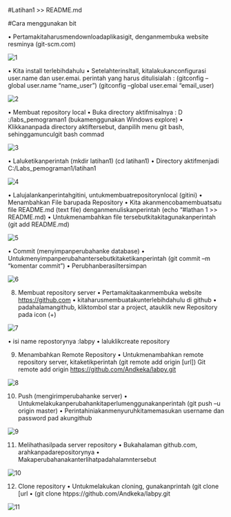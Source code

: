 #Latihan1 >> README.md

#Cara menggunakan bit


•	Pertamakitaharusmendownloadaplikasigit, denganmembuka website resminya (git-scm.com) 

![1](https://user-images.githubusercontent.com/56200287/66642740-846bc800-ec47-11e9-90a2-7f3d3380bb2d.PNG)

•	Kita install terlebihdahulu
•	Setelahterinsltall, kitalakukanconfigurasi user.name dan user.emai. perintah yang harus ditulisialah : (gitconfig –global user.name “name_user”)
                          (gitconfig –global user.emai “email_user)
                          
![2](https://user-images.githubusercontent.com/56200287/66642748-89307c00-ec47-11e9-81d6-8246280df052.PNG)                          
 
•	Membuat repository local
•	Buka directory aktifmisalnya : D :/labs_pemograman1 (bukamenggunakan Windows explore)
•	Klikkananpada directory aktiftersebut, danpilih menu git bash, sehinggamunculgit bash commad

![3](https://user-images.githubusercontent.com/56200287/66642787-96e60180-ec47-11e9-9997-5e1ce23faacc.PNG)
 
•	Laluketikanperintah (mkdir latihan1)
                                       (cd latihan1)
•	Directory aktifmenjadi C:/Labs_pemograman1/latihan1

![4](https://user-images.githubusercontent.com/56200287/66641049-2d182880-ec44-11e9-9087-dc16f9b09e41.PNG)
 
•	Lalujalankanperintahgitini, untukmembuatrepositorynlocal
                      (gitini)
•	Menambahkan  File barupada Repository
•	Kita akanmencobamembuatsatu file README.md (text file) denganmenuliskanperintah (echo “#lathan 1 >> README.md)
•	Untukmenambahkan file tersebutkitakitagunakanperintah (git add README.md)

![5](https://user-images.githubusercontent.com/56200287/66641060-32757300-ec44-11e9-9314-23fbcbf191f5.PNG)
 
•	Commit (menyimpanperubahanke database)
•	Untukmenyimpanperubahantersebutkitaketikanperintah (git commit –m “komentar commit”)
•	Perubhanberasiltersimpan

![6](https://user-images.githubusercontent.com/56200287/66641075-399c8100-ec44-11e9-9fbd-f8c612f31361.PNG)
 
8.	Membuat repository server
•	Pertamakitaakanmembuka website https://github.com
•	kitaharusmembuatakunterlebihdahulu di github
•	padahalamangithub, kliktombol star a project, atauklik new Repository pada icon (+)

![7](https://user-images.githubusercontent.com/56200287/66641076-399c8100-ec44-11e9-8010-fe1dfc8e2644.PNG)
 
•	isi name repostorynya :labpy
•	laluklikcreate repository
 
9.	Menambahkan Remote Repository 
•	Untukmenambahkan remote repository server, kitaketikperintah (git remote add origin [url])
Git  remote add origin https://github.com/Andkeka/labpy.git

![8](https://user-images.githubusercontent.com/56200287/66641077-3a351780-ec44-11e9-991f-0a10888c6595.PNG)

10.	Push (mengirimperubahanke server)
•	Untukmelakukanperubahankitaperlumenggunakanperintah (git push –u origin master)
•	Perintahiniakanmenyuruhkitamemasukan username dan password pad akungithub

![9](https://user-images.githubusercontent.com/56200287/66641078-3a351780-ec44-11e9-999d-e209eb7daa0b.PNG)
 
11.	Melihathasilpada server repository
•	Bukahalaman github.com, arahkanpadarepositorynya
•	Makaperubahanakanterlihatpadahalamntersebut

![10](https://user-images.githubusercontent.com/56200287/66641081-3acdae00-ec44-11e9-972e-c9c391985fe1.PNG)
 
12.	Clone repository
•	Untukmelakukan cloning, gunakanprintah (git clone [url
•	(git clone htpps://github.com/Andkeka/labpy.git

![11](https://user-images.githubusercontent.com/56200287/66641083-3acdae00-ec44-11e9-84d3-15ea791958f6.PNG)
